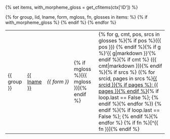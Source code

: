 {% set items, with_morpheme_gloss = get_cfitems(ctx['ID']) %}
<table id="{{ ctx['ID'] }}">
{% for group, lid, lname, form, mgloss, fn, glosses in items: %}
<tr>
<td>{{ group }}</td>
<td><a href="{{ href_language(lid) }}">{{ lname }}</a></td>
<td style="white-space: nowrap"><i>{{ form }}</i></td>
{% if with_morpheme_gloss %}
<td>{% if mgloss %}[{{ mgloss }}]{% endif %}</td>
{% endif %}
<td>
{% for g, cmt, pos, srcs in glosses %}{% if pos %}({{ pos }}) {% endif %}{% if g %}'{{ g|markdown }}'{% endif %}{% if cmt %} ({{ cmt|markdown }}){% endif %}{% if srcs %}
({% for srcid, pages in srcs %}<a href="{{ href_source(srcid) }}">{{ srcid }}{% if pages %}: {{ pages }}{% endif %}</a>{% if loop.last == False %}; {% endif %}{% endfor %})
{% endif %}{% if loop.last == False %}; {% endif %}{% endfor %}
{% if fn %}[^{{ fn }}]{% endif %}
</td>
</tr>
{% endfor %}
</table>